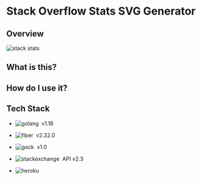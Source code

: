 # Stack Overflow Stats SVG Generator

## Overview

![stack stats](https://stack-stats.herokuapp.com/stats?id=14513625)


## What is this?


## How do I use it?



## Tech Stack

* ![golang](https://img.shields.io/badge/GO-05122A?style=flat&logo=go)&nbsp; v1.18

* ![fiber](https://img.shields.io/badge/Fiber-05122A?style=flat&logo=go)&nbsp; v2.32.0

* ![gock](https://img.shields.io/badge/gock-05122A?style=flat&logo=go)&nbsp; v1.0

* ![stackexchange](https://img.shields.io/badge/stackexchange-05122A?style=flat&logo=stackexchange)&nbsp; API v2.3

* ![heroku](https://img.shields.io/badge/heroku-05122A?style=flat&logo=heroku)&nbsp;



